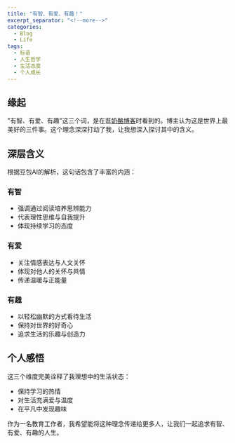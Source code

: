 ```yaml
---
title: "有智、有爱、有趣！"
excerpt_separator: "<!--more-->"
categories:
  - Blog
  - Life
tags:
  - 标语
  - 人生哲学
  - 生活态度
  - 个人成长
---
```


## 缘起

"有智、有爱、有趣"这三个词，是在逛[奶酪博客](https://www.runningcheese.com/)时看到的。博主认为这是世界上最美好的三件事。这个理念深深打动了我，让我想深入探讨其中的含义。

<!--more-->

## 深层含义

根据豆包AI的解析，这句话包含了丰富的内涵：

### 有智
- 强调通过阅读培养思辨能力
- 代表理性思维与自我提升
- 体现持续学习的态度

### 有爱
- 关注情感表达与人文关怀
- 体现对他人的关怀与共情
- 传递温暖与正能量

### 有趣
- 以轻松幽默的方式看待生活
- 保持对世界的好奇心
- 追求生活的乐趣与创造力

## 个人感悟

这三个维度完美诠释了我理想中的生活状态：
- 保持学习的热情
- 对生活充满爱与温度
- 在平凡中发现趣味

作为一名教育工作者，我希望能将这种理念传递给更多人，让我们一起追求有智、有爱、有趣的人生。